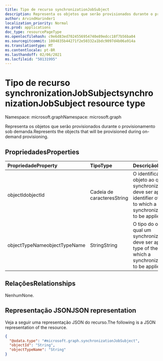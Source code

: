 ```yaml
---
title: Tipo de recurso synchronizationJobSubject
description: Representa os objetos que serão provisionados durante o provisionamento sob demanda.
author: ArvindHarinder1
localization_priority: Normal
ms.prod: applications
doc_type: resourcePageType
ms.openlocfilehash: c9e6d83ed7024556954740e89edcc18f7b56ba04
ms.sourcegitcommit: 1004835b44271f2e50332a1bdc9097d4b06a914a
ms.translationtype: MT
ms.contentlocale: pt-BR
ms.lasthandoff: 02/06/2021
ms.locfileid: "50131995"
---
```

# <a name="synchronizationjobsubject-resource-type"></a><span data-ttu-id="6ecb8-103">Tipo de recurso synchronizationJobSubject</span><span class="sxs-lookup"><span data-stu-id="6ecb8-103">synchronizationJobSubject resource type</span></span>

<span data-ttu-id="6ecb8-104">Namespace: microsoft.graph</span><span class="sxs-lookup"><span data-stu-id="6ecb8-104">Namespace: microsoft.graph</span></span>

<span data-ttu-id="6ecb8-105">Representa os objetos que serão provisionados durante o provisionamento sob demanda.</span><span class="sxs-lookup"><span data-stu-id="6ecb8-105">Represents the objects that will be provisioned during on-demand provisioning.</span></span>

## <a name="properties"></a><span data-ttu-id="6ecb8-106">Propriedades</span><span class="sxs-lookup"><span data-stu-id="6ecb8-106">Properties</span></span>
|<span data-ttu-id="6ecb8-107">Propriedade</span><span class="sxs-lookup"><span data-stu-id="6ecb8-107">Property</span></span>|<span data-ttu-id="6ecb8-108">Tipo</span><span class="sxs-lookup"><span data-stu-id="6ecb8-108">Type</span></span>|<span data-ttu-id="6ecb8-109">Descrição</span><span class="sxs-lookup"><span data-stu-id="6ecb8-109">Description</span></span>|
|:---|:---|:---|
|<span data-ttu-id="6ecb8-110">objectId</span><span class="sxs-lookup"><span data-stu-id="6ecb8-110">objectId</span></span>|<span data-ttu-id="6ecb8-111">Cadeia de caracteres</span><span class="sxs-lookup"><span data-stu-id="6ecb8-111">String</span></span>|<span data-ttu-id="6ecb8-112">O identificador de um objeto ao qual um synchronizationJob deve ser aplicado.</span><span class="sxs-lookup"><span data-stu-id="6ecb8-112">The identifier of an object to which a synchronizationJob  is to be applied.</span></span>|
|<span data-ttu-id="6ecb8-113">objectTypeName</span><span class="sxs-lookup"><span data-stu-id="6ecb8-113">objectTypeName</span></span>|<span data-ttu-id="6ecb8-114">String</span><span class="sxs-lookup"><span data-stu-id="6ecb8-114">String</span></span>|<span data-ttu-id="6ecb8-115">O tipo do objeto ao qual um synchronizationJob deve ser aplicado.</span><span class="sxs-lookup"><span data-stu-id="6ecb8-115">The type of the object to which a synchronizationJob  is to be applied.</span></span>|

## <a name="relationships"></a><span data-ttu-id="6ecb8-116">Relações</span><span class="sxs-lookup"><span data-stu-id="6ecb8-116">Relationships</span></span>
<span data-ttu-id="6ecb8-117">Nenhum</span><span class="sxs-lookup"><span data-stu-id="6ecb8-117">None.</span></span>

## <a name="json-representation"></a><span data-ttu-id="6ecb8-118">Representação JSON</span><span class="sxs-lookup"><span data-stu-id="6ecb8-118">JSON representation</span></span>
<span data-ttu-id="6ecb8-119">Veja a seguir uma representação JSON do recurso.</span><span class="sxs-lookup"><span data-stu-id="6ecb8-119">The following is a JSON representation of the resource.</span></span>
<!-- {
  "blockType": "resource",
  "@odata.type": "microsoft.graph.synchronizationJobSubject"
}
-->
``` json
{
  "@odata.type": "#microsoft.graph.synchronizationJobSubject",
  "objectId": "String",
  "objectTypeName": "String"
}
```


